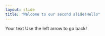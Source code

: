 ```yaml
---
layout: slide
title: "Welcome to our second slide!Hello"
---
```

Your text
Use the left arrow to go back!
